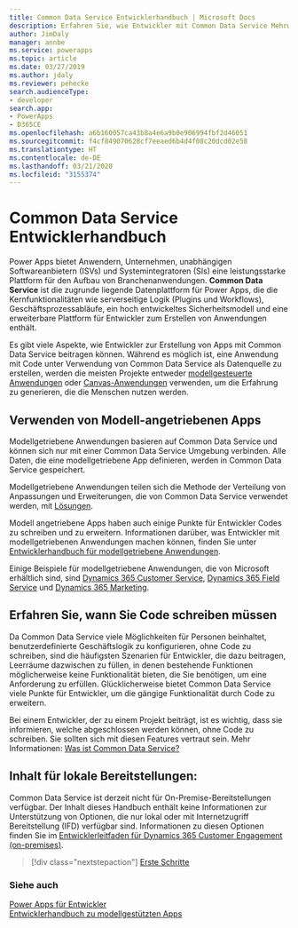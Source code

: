 ```yaml
---
title: Common Data Service Entwicklerhandbuch | Microsoft Docs
description: Erfahren Sie, wie Entwickler mit Common Data Service Mehrwert schaffen können.
author: JimDaly
manager: annbe
ms.service: powerapps
ms.topic: article
ms.date: 03/27/2019
ms.author: jdaly
ms.reviewer: pehecke
search.audienceType:
- developer
search.app:
- PowerApps
- D365CE
ms.openlocfilehash: a6b160057ca43b8a4e6a9b0e906994fbf2d46051
ms.sourcegitcommit: f4cf849070628cf7eeaed6b4d4f08c20dcd02e58
ms.translationtype: HT
ms.contentlocale: de-DE
ms.lasthandoff: 03/21/2020
ms.locfileid: "3155374"
---
```

# <a name="common-data-service-developer-guide"></a>Common Data Service Entwicklerhandbuch

Power Apps bietet Anwendern, Unternehmen, unabhängigen Softwareanbietern (ISVs) und Systemintegratoren (SIs) eine leistungsstarke Plattform für den Aufbau von Branchenanwendungen. **Common Data Service** ist die zugrunde liegende Datenplattform für Power Apps, die die Kernfunktionalitäten wie serverseitige Logik (Plugins und Workflows), Geschäftsprozessabläufe, ein hoch entwickeltes Sicherheitsmodell und eine erweiterbare Plattform für Entwickler zum Erstellen von Anwendungen enthält. 

Es gibt viele Aspekte, wie Entwickler zur Erstellung von Apps mit Common Data Service beitragen können. Während es möglich ist, eine Anwendung mit Code unter Verwendung von Common Data Service als Datenquelle zu erstellen, werden die meisten Projekte entweder [modellgesteuerte Anwendungen](/powerapps/maker/model-driven-apps/model-driven-app-overview) oder [Canvas-Anwendungen](/powerapps/maker/canvas-apps/getting-started) verwenden, um die Erfahrung zu generieren, die die Menschen nutzen werden. 

## <a name="working-with-model-driven-apps"></a>Verwenden von Modell-angetriebenen Apps

Modellgetriebene Anwendungen basieren auf Common Data Service und können sich nur mit einer Common Data Service Umgebung verbinden. Alle Daten, die eine modellgetriebene App definieren, werden in Common Data Service gespeichert.

Modellgetriebene Anwendungen teilen sich die Methode der Verteilung von Anpassungen und Erweiterungen, die von Common Data Service verwendet werden, mit [Lösungen](introduction-solutions.md).

Modell angetriebene Apps haben auch einige Punkte für Entwickler Codes zu schreiben und zu erweitern. Informationen darüber, was Entwickler mit modellgetriebenen Anwendungen machen können, finden Sie unter [Entwicklerhandbuch für modellgetriebene Anwendungen](../model-driven-apps/overview.md).

Einige Beispiele für modellgetriebene Anwendungen, die von Microsoft erhältlich sind, sind [Dynamics 365 Customer Service](https://docs.microsoft.com/dynamics365/customer-service/help-hub), [Dynamics 365 Field Service](https://docs.microsoft.com/dynamics365/field-service/overview) und [Dynamics 365 Marketing](https://docs.microsoft.com/dynamics365/marketing/help-hub).

## <a name="understand-when-to-write-code"></a>Erfahren Sie, wann Sie Code schreiben müssen

Da Common Data Service viele Möglichkeiten für Personen beinhaltet, benutzerdefinierte Geschäftslogik zu konfigurieren, ohne Code zu schreiben, sind die häufigsten Szenarien für Entwickler, die dazu beitragen, Leerräume dazwischen zu füllen, in denen bestehende Funktionen möglicherweise keine Funktionalität bieten, die Sie benötigen, um eine Anforderung zu erfüllen. Glücklicherweise bietet Common Data Service viele Punkte für Entwickler, um die gängige Funktionalität durch Code zu erweitern.

Bei einem Entwickler, der zu einem Projekt beiträgt, ist es wichtig, dass sie informieren, welche abgeschlossen werden können, ohne Code zu schreiben. Sie sollten sich mit diesen Features vertraut sein. Mehr Informationen: [Was ist Common Data Service?](../../maker/common-data-service/data-platform-intro.md) 

## <a name="content-for-on-premises-deployments"></a>Inhalt für lokale Bereitstellungen:

Common Data Service ist derzeit nicht für On-Premise-Bereitstellungen verfügbar. Der Inhalt dieses Handbuch enthält keine Informationen zur Unterstützung von Optionen, die nur lokal oder mit Internetzugriff Bereitstellung (IFD) verfügbar sind. Informationen zu diesen Optionen finden Sie im [Entwicklerleitfaden für Dynamics 365 Customer Engagement (on-premises)](/dynamics365/customerengagement/on-premises/developer/overview).

> [!div class="nextstepaction"]
> [Erste Schritte](get-started-cds-developers.md)

### <a name="see-also"></a>Siehe auch

[Power Apps für Entwickler](/powerapps/#pivot=home&panel=developer)<br/>
[Entwicklerhandbuch zu modellgestützten Apps](../model-driven-apps/overview.md)

